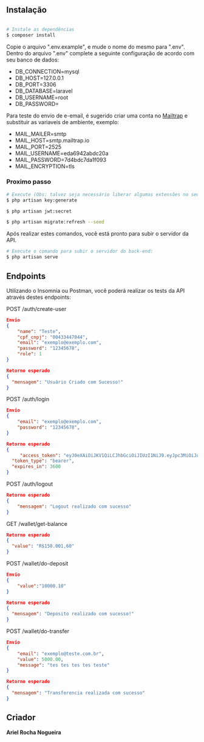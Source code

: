 ## Instalação

``` bash

# Instale as dependências
$ composer install

```

Copie o arquivo ".env.example", e mude o nome do mesmo para ".env".
Dentro do arquivo ".env" complete a seguinte configuração de acordo com seu banco de dados:

* DB_CONNECTION=mysql
* DB_HOST=127.0.0.1
* DB_PORT=3306
* DB_DATABASE=laravel
* DB_USERNAME=root
* DB_PASSWORD=

Para teste do envio de e-email, é sugerido criar uma conta no <a href="https://mailtrap.io/">Mailtrap<a/> e substituir as variaveis de ambiente, exemplo:

* MAIL_MAILER=smtp
* MAIL_HOST=smtp.mailtrap.io
* MAIL_PORT=2525
* MAIL_USERNAME=eda6942abdc20a
* MAIL_PASSWORD=7d4bdc7da1f093
* MAIL_ENCRYPTION=tls

### Proximo passo

``` bash
# Execute (Obs: talvez seja necessário liberar algumas extensões no seu php.ini):
$ php artisan key:generate

$ php artisan jwt:secret

$ php artisan migrate:refresh --seed

```
Após realizar estes comandos, você está pronto para subir o servidor da API.

``` bash
# Execute o comando para subir o servidor do back-end:
$ php artisan serve

```


## Endpoints

Utilizando o Insomnia ou Postman, você poderá realizar os tests da API através destes endpoints: 


POST /auth/create-user
``` json
Envio
{
	"name": "Teste",
	"cpf_cnpj": "00433447044",
	"email": "exemplo@exemplo.com",
	"password": "12345678",
	"role": 1
}

Retorno esperado
{
  "mensagem": "Usuário Criado com Sucesso!"
}

```

POST /auth/login
``` json
Envio 
{
	"email": "exemplo@exemplo.com",
	"password": "12345678",
}

Retorno esperado
{
     "access_token": "eyJ0eXAiOiJKV1QiLCJhbGciOiJIUzI1NiJ9.eyJpc3MiOiJodHRwOlwvXC8xMjcuMC4wLjE6ODAwMFwvYXBpXC9hdXRoXC9sb2dpbiIsImlhdCI6MTYyNTc0NzU0MiwiZXhwIjoxNjI1NzUxMTQyLCJuYmYiOjE2MjU3NDc1NDIsImp0aSI6IlNiTHdjajUwRDM4NUhBZEgiLCJzdWIiOjEsInBydiI6IjIzYmQ1Yzg5NDlmNjAwYWRiMzllNzAxYzQwMDg3MmRiN2E1OTc2ZjcifQ.g0o01kHWYZTx1NRxrLI2oBoh4npscTkW_H3d_v_xd-8",
  "token_type": "bearer",
  "expires_in": 3600
}
```

POST /auth/logout
``` json
Retorno esperado
{
    "mensagem": "Logout realizado com sucesso"
}
```

GET /wallet/get-balance
``` json
Retorno esperado
{
  "value": "R$150.001,60"
}
```

POST /wallet/do-deposit
``` json
Envio 
{
    "value":"10000.10"
}

Retorno esperado
{
  "mensagem": "Deposito realizado com sucesso!"
}
```

POST /wallet/do-transfer
``` json
Envio 
{
	"email": "exemplo@teste.com.br",
	"value": 5000.00,
	"message": "tes tes tes tes teste"
}

Retorno esperado
{
  "mensagem": "Transferencia realizada com sucesso"
}
```

## Criador

**Ariel Rocha Nogueira**



